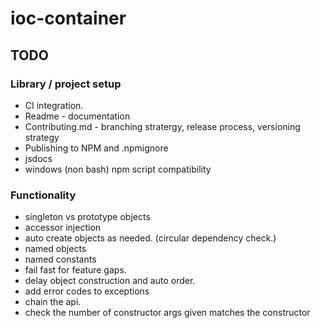 # ioc-container


## TODO

### Library / project setup
* CI integration.
* Readme - documentation
* Contributing.md  - branching stratergy, release process, versioning strategy
* Publishing to NPM and .npmignore
* jsdocs
* windows (non bash) npm script compatibility


### Functionality
* singleton vs prototype objects
* accessor injection
* auto create objects as needed. (circular dependency check.)
* named objects
* named constants
* fail fast for feature gaps.
* delay object construction and auto order. 
* add error codes to exceptions
* chain the api.
* check the number of constructor args given matches the constructor
